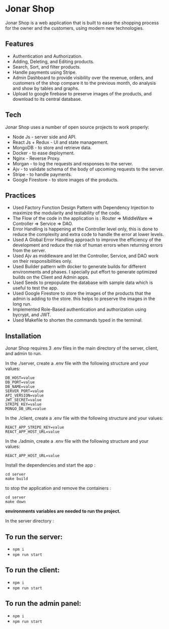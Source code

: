 # Jonar Shop

Jonar Shop is a web application that is built to ease the shopping process for the owner and the customers, using modern new technologies.

## Features

- Authentication and Authorization.
- Adding, Deleting, and Editing products.
- Search, Sort, and filter products.
- Handle payments using Stripe.
- Admin Dashboard to provide visibility over the revenue, orders, and customers of the shop compare it to the previous month, do analysis and show by tables and graphs.
- Upload to google firebase to preserve images of the products, and download to its central database.

## Tech

Jonar Shop uses a number of open source projects to work properly:

- Node Js - server side and API.
- React Js + Redux - UI and state management.
- MongoDB - to store and retrieve data.
- Docker - to ease deployment.
- Nginx - Reverse Proxy.
- Morgan - to log the requests and responses to the server.
- Ajv - to validate schema of the body of upcoming requests to the server.
- Stripe - to handle payments.
- Google Firestore - to store images of the products.

## Practices

- Used Factory Function Design Pattern with Dependency Injection to maximize the modularity and testability of the code.
- The Flow of the code in the application is : Router => MiddleWare => Controller => Service => DAO.
- Error Handling is happening at the Controller level only, this is done to reduce the complexity and extra code to handle the error at lower levels.
- Used A Global Error Handling approach to improve the efficiency of the development and reduce the risk of human errors when returning errors from the server.
- Used Ajv as middleware and let the Controller, Service, and DAO work on their responsibilities only.
- Used Builder pattern with docker to generate builds for different environments and phases. I specially put effort to generate optimized builds on the Client and Admin apps.
- Used Seeds to prepopulate the database with sample data which is useful to test the app.
- Used Google Firestore to store the images of the products that the admin is adding to the store. this helps to preserve the images in the long run.
- Implemented Role-Based authentication and authorization using bycrypt, and JWT.
- Used Makefile to shorten the commands typed in the terminal.

## Installation

Jonar Shop requires 3 .env files in the main directory of the server, client, and admin to run.

In the ./server, create a .env file with the following structure and your values:

```
DB_HOST=value
DB_PORT=value
DB_NAME=value
SERVER_PORT=value
API_VERSION=value
JWT_SECRET=value
STRIPE_KEY=value
MONGO_DB_URL=value
```

In the ./client, create a .env file with the following structure and your values:

```
REACT_APP_STRIPE_KEY=value
REACT_APP_HOST_URL=value
```

In the ./admin, create a .env file with the following structure and your values:

```
REACT_APP_HOST_URL=value
```

Install the dependencies and start the app :

```
cd server
make build
```

to stop the application and remove the containers :

```
cd server
make down
```

**environments variables are needed to run the project.**

In the server directory :

## To run the server:

- `npm i`
- `npm run start`

## To run the client:

- `npm i`
- `npm run start`

## To run the admin panel:

- `npm i`
- `npm run start`
